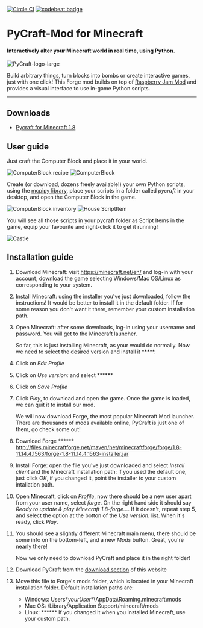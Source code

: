 [![Circle CI](https://circleci.com/gh/ngcm/PyCraft-Mod.svg?style=shield&circle-token=:circle-token)](https://circleci.com/gh/fangohr/oommf-python) [![codebeat badge](https://codebeat.co/badges/334becab-8080-48b0-93a8-d050d850f73a)](https://codebeat.co/projects/github-com-ngcm-pycraft-mod)

# PyCraft-Mod for Minecraft
#### Interactively alter your Minecraft world in real time, using Python.

![PyCraft-logo-large](http://www.southampton.ac.uk/~apd1g15/pycraft/media/pycraft_logo_large.jpg)

Build arbitrary things, turn blocks into bombs or create interactive games, just with one click!
This Forge mod builds on top of [Raspberry Jam Mod](https://github.com/arpruss/raspberryjammod) and provides a visual interface to use in-game Python scripts.

---

## Downloads

* [Pycraft for Minecraft 1.8](http://www.southampton.ac.uk/~apd1g15/pycraft/18/pycraft-18-0.8.jar)

## User guide

Just craft the Computer Block and place it in your world.

![ComputerBlock recipe](http://www.southampton.ac.uk/~apd1g15/pycraft/media/recipe_cropped.png)
![ComputerBlock](http://www.southampton.ac.uk/~apd1g15/pycraft/media/computerblock_cropped.png)

Create (or download, dozens freely available!) your own Python scripts, using the [mcpipy library](), place your scripts in a folder called *pycraft* in your desktop, and open the Computer Block in the game.

![ComputerBlock inventory](http://www.southampton.ac.uk/~apd1g15/pycraft/media/computer_inventory_cropped.png)
![House ScriptItem](http://www.southampton.ac.uk/~apd1g15/pycraft/media/scriptItem_house_cropped.png)

You will see all those scripts in your pycraft folder as Script Items in the game, equip your favourite and right-click it to get it running!

![Castle](http://www.southampton.ac.uk/~apd1g15/pycraft/media/castle_cropped.png)

## Installation guide

1. Download Minecraft: visit https://minecraft.net/en/ and log-in with your account, download the game selecting Windows/Mac OS/Linux as corresponding to your system.
2. Install Minecraft: using the installer you've just downloaded, follow the instructions! It would be better to install it in the default folder. If for some reason you don't want it there, remember your custom installation path.
3. Open Minecraft: after some downloads, log-in using your username and password. You will get to the Minecraft launcher.

    So far, this is just installing Minecraft, as your would do normally. Now we need to select the desired version and install it *****.

4. Click on *Edit Profile*
5. Click on *Use version:* and select ******
6. Click on *Save Profile*
7. Click *Play*, to download and open the game. Once the game is loaded, we can quit it to install our mod.
    
    We will now download Forge, the most popular Minecraft Mod launcher. There are thousands of mods available online, PyCraft is just one of them, go check some out!

8. Download Forge ****** http://files.minecraftforge.net/maven/net/minecraftforge/forge/1.8-11.14.4.1563/forge-1.8-11.14.4.1563-installer.jar
9. Install Forge: open the file you've just downloaded and select *Install client* and the Minecraft installation path: if you used the default one, just click *OK*, if you changed it, point the installer to your custom intallation path.
10. Open Minecraft, click on *Profile*, now there should be a new user apart from your user name, select *forge*. On the right hand side it should say *Ready to update & play Minecraft 1.8-forge...*. If it doesn't, repeat step 5, and select the option at the botton of the *Use version:* list. When it's ready, click *Play*.
11. You should see a slightly different Minecraft main menu, there should be some info on the bottom-left, and a new *Mods* button. Great, you're nearly there!

    Now we only need to download PyCraft and place it in the right folder!
    
12. Download PyCraft from the [download section](#downloads) of this website
13. Move this file to Forge's mods folder, which is located in your Minecraft installation folder. Default installation paths are:
    * Windows: Users\**yourUser**\AppData\Roaming\.minecraft\mods
    * Mac OS: /Library/Application Support/minecraft/mods
    * Linux: ******
If you changed it when you installed Minecraft, use your custom path.
